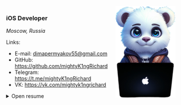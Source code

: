 <img align="right" src="Resources/logo.png" height="250px" style="margin-right: 40px; margin-bottom: 10px;"/>

### **iOS Developer**
_Moscow, Russia_

Links:

* E-mail: dimapermyakov55@gmail.com
* GitHub: https://github.com/mightyK1ngRichard
* Telegram: https://t.me/mightyK1ngRichard
* VK: https://vk.com/mightyk1ngrichard

<details>
  <summary> Open resume </summary>
  
### **About**
2 year of software development.

- Have backend development experience (Golang/Python/Swift), which helps me to understand overall product architecture and communicate with backend team
- Love good architecture and clear naming of things
- Can propose new features/solutions for business, estimate and write docs for them
- Could lead a small team of developers (gathering information, preparing tasks, code review)

### **Tech Stack**
- **iOS**: 
  - Swift, SwiftUI, UIKit, Vapor, SwiftData, CreateML/CoreML, ARKit, AVFoundation, GCD/Async Await/Combine, Local Push Notifications + Figma, Proxyman
  - Viper, MVC, MVP, MVVM/MVVM-C, CleanSwift, Flux
- **Programming languages**: Swift, Golang, Kotlin, Python, C/C++, JavaScript, TypeScript, Assembler
- **Backend**: Golang, Swift+Vapor, Kotlin Ktor, Django, NodeJS, General Linux/Unix command-line experience + Postman, Swagger
- **Frontend**: React, JavaScript, TypeScript, CSS/HTML5, Redux Toolkit
- **DevOps**: Ubuntu/Alt Server, Docker, Nginx, CI/CD, K8s
- **Database**: Postgresql, Firebase, Mongodb, Realm, Redis, SwiftData, Amazon S3
- **Client Server Interaction**: HTTP/1.1, WebSocket, gRPC HTTP/2.0
- **API Architectural style**: Rest, gRPC

### **Employment history**
| Period | Description |
| - | - |
| July 2023 — Now | Junior+ iOS Developer at Wildberries |

### **Education**
| Period | Description |
| - | - |
| 2021 - 2025 | Bauman Moscow State University, IU5 |
| 2023 - 2024 | VK Technopark (iOS) x BMSTU |
| 2022 - 2023 | Digital Academy x BMSTU |

### **Work examples (apps)**

* #### **Торт&Land**
  _FullStack Application | Final qualifying work | BMSTU IU5 2025_
  
    _Stack_: 
    - Languages: Swift, GoLang, Kotlin, NodeJS
    - Backend Microsevices: Kotlin, GoLang, Swift + Vapor, NodeJS.
      - Auth: JWT Refresh Tokens + Black list
      - Database: PostgresSQL, Firebase, Amazon S3
      - Client-server API Architectural style: gRPC
    - IOS features: SwiftUI, MapKit, SwiftData, LocalPushNotification, WebSocket, Async/await, ARKit, Video Streaming M3U8D
    
    [ Look more](https://github.com/mightyK1ngRichard/bmstu-2025-final-qualifying-work)
<br/>

* #### **CakesHub**
  _iOS application | Diploma Project | VK Edu x BMSTU_
  
    _Stack_: SwiftUI, Firebase, SwiftData, MapKit, LocalPushNotification, WebSocket, Vapor, Async/await
    
    [ Look more](https://github.com/mightyK1ngRichard/VK-iOS-Marketplace)
<br/>

* #### **MissionControlCenterInterfaceIOS**

  _iOS application | Hackathon x BMSTU_
  
  _Stack_: SwiftUI, C#, RestAPI, Docker, S3, Postgresql

  [ Look more](https://github.com/mightyK1ngRichard/MissionControlCenterInterfaceIOS)
<br/>

* #### **RealTimeMessenger**

  _iOS application | Course work, Network technologies x BMSTU_
  
  _Stack_: SwiftUI, Vapor, WebSocket+HTTP

  [ Look more](https://github.com/mightyK1ngRichard/RealTimeMessenger-iOS)
<br/>

* #### **DevelopmentNetworkApplicationBackend**

  _FullStack Application Go+React+SwiftUI | Laboratory work x BMSTU_
  
  _Stack_: SwiftUI, Golang, Docker, Nginx, S3, Redis, Postgresql, RestAPI, Gin, Gorm, Swagger, React, Redux Toolkit

  [ Look more](https://github.com/mightyK1ngRichard/DevelopmentNetworkApplicationBackend)
<br/>

* #### **SmokingDetectionApplication**

  _iOS Video streaming Application | Homework x BMSTU_
  
  _Stack_: UIKit, AVFoundation, CreateML, CoreML, Vision

  [ Look more](https://github.com/mightyK1ngRichard/SmokingDetectionApplication/tree/main)
<br/>

* #### **WoodGrowthCourseWorkSwiftUI**

  _Macos application | Database coursework x BMSTU_
  
  _Stack_: SwiftUI, NodeJS, Docker, Postgresql

  [ Look more](https://github.com/mightyK1ngRichard/WoodGrowthCourseWorkSwiftUI)
<br/>

</details>
